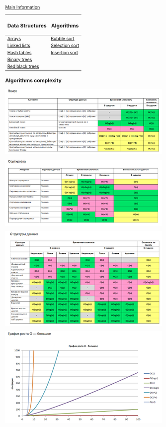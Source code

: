 

[Main Information](src/main/resources/main_info.md)

| <H3> Data Structures                                                             | <H3> Algorithms                                                                       |
|----------------------------------------------------------------------------------|---------------------------------------------------------------------------------|
| [Arrays](src/main/resources/data_structures/arrays/arrays.md)                    | [Bubble sort](src/main/resources/algorithms/bubble_sort/bubble_sort.md)   
| [Linked lists](src/main/resources/linked_lists/linked_lists.md)                  | [Selection sort](src/main/resources/algorithms/selection_sort/selection_sort.md)
| [Hash tables](src/main/resources/hash_tables/hash_tables.md)                     | [Insertion sort](src/main/resources/algorithms/insertion_sort/insertion_sort.md)
| [Binary trees](src/main/resources/binary_trees/binary_trees.md)                  |
| [Red black trees](src/main/resources/red_black_trees/red_black_trees.md)         |



### Algorithms complexity

 ![alt text](src/main/resources/images/search_complexity.png)
 
 ![alt text](src/main/resources/images/sort_complexity.png)
 
 ![alt text](src/main/resources/images/data_structures_complexity.png)
 
 ![alt text](src/main/resources/images/o-complexity.png)
